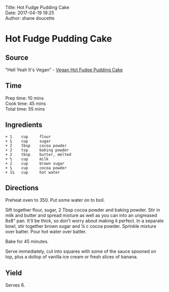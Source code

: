 Title: Hot Fudge Pudding Cake  
Date: 2017-04-19 19:25  
Author: shane doucette  


# Hot Fudge Pudding Cake


## Source
"Hell Yeah It's Vegan" - [Vegan Hot Fudge Pudding Cake](http://hellyeahitsvegan.com/vegan-hot-fudge-pudding-cake/)


## Time
Prep time:  10 mins  
Cook time:  45 mins  
Total time:  55 mins  


## Ingredients
~~~~
+ 1    cup     flour
+ ¾    cup     sugar
+ 2    tbsp    cocoa powder
+ 2    tsp     baking powder
+ 2    tbsp    butter, melted
+ ½    cup     milk
+ 1    cup     brown sugar
+ ¼    cup     cocoa powder
+ 1¾   cup     hot water
~~~~


## Directions

Preheat oven to 350. Put some water on to boil.

Sift together flour, sugar, 2 Tbsp cocoa powder and baking powder. Stir in milk and butter and spread mixture as well as you can into an ungreased 8x8" pan. It'll be thick, so don't worry about making it perfect. In a separate bowl, stir together brown sugar and ¼ c cocoa powder. Sprinkle mixture over batter. Pour hot water over batter.

Bake for 45 minutes.

Serve immediately, cut into squares with some of the sauce spooned on top, plus a dollop of vanilla ice cream or fresh slices of banana.


## Yield
Serves 6.

